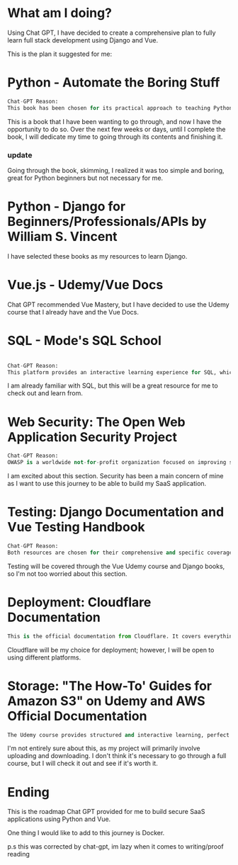 # What am I doing?
Using Chat GPT, I have decided to create a comprehensive plan to fully learn full stack development using Django and Vue.

This is the plan it suggested for me:

# Python - Automate the Boring Stuff

```python
Chat-GPT Reason:
This book has been chosen for its practical approach to teaching Python. It covers the fundamentals of Python through hands-on projects that automate tasks. This approach not only keeps the learning experience interesting but also directly showcases the power and versatility of Python.
```

This is a book that I have been wanting to go through, and now I have the opportunity to do so. Over the next few weeks or days, until I complete the book, I will dedicate my time to going through its contents and finishing it.

### update

Going through the book, skimming, I realized it was too simple and boring, great for Python beginners but not necessary for me.

# Python - Django for Beginners/Professionals/APIs by William S. Vincent
I have selected these books as my resources to learn Django.

# Vue.js - Udemy/Vue Docs
Chat GPT recommended Vue Mastery, but I have decided to use the Udemy course that I already have and the Vue Docs.

# SQL - Mode's SQL School
```python

Chat-GPT Reason:
This platform provides an interactive learning experience for SQL, which is crucial in understanding database interactions. It allows you to write and execute SQL queries, providing immediate feedback and aiding in your understanding.
```
I am already familiar with SQL, but this will be a great resource for me to check out and learn from.

# Web Security: The Open Web Application Security Project
```python
Chat-GPT Reason:
OWASP is a worldwide not-for-profit organization focused on improving software security. Their resources are written and vetted by industry professionals and are widely respected in the field. Their documentation covers the most common security threats and how to mitigate them.
```
I am excited about this section. Security has been a main concern of mine as I want to use this journey to be able to build my SaaS application.

# Testing: Django Documentation and Vue Testing Handbook
```python
Chat-GPT Reason:
Both resources are chosen for their comprehensive and specific coverage of testing in Django and Vue.js, respectively. Understanding how to write tests for your code is crucial for maintaining a robust application.
```
Testing will be covered through the Vue Udemy course and Django books, so I'm not too worried about this section.

# Deployment: Cloudflare Documentation
```python
This is the official documentation from Cloudflare. It covers everything from the basics to advanced topics, ensuring you understand the process of deploying your application on their platform.
```
Cloudflare will be my choice for deployment; however, I will be open to using different platforms.

# Storage: "The How-To' Guides for Amazon S3" on Udemy and AWS Official Documentation
```python
The Udemy course provides structured and interactive learning, perfect for getting started with AWS S3. It covers the essentials and provides hands-on practice. The official AWS S3 documentation is a comprehensive resource that you can refer to throughout your project development.
```

I'm not entirely sure about this, as my project will primarily involve uploading and downloading. I don't think it's necessary to go through a full course, but I will check it out and see if it's worth it.

# Ending
This is the roadmap Chat GPT provided for me to build secure SaaS applications using Python and Vue.

One thing I would like to add to this journey is Docker.


p.s this was corrected by chat-gpt, im lazy when it comes to writing/proof reading 
